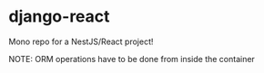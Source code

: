 # django-react
Mono repo for a NestJS/React project!

NOTE: ORM operations have to be done from inside the container
